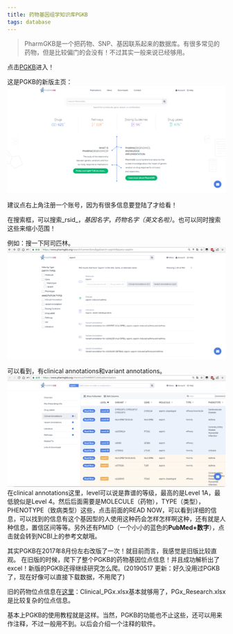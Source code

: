 ```yaml
---
title: 药物基因组学知识库PGKB
tags: database
---
```

> PharmGKB是一个把药物、SNP、基因联系起来的数据库。有很多常见的药物，但是比较偏门的会没有！不过其实一般来说已经够用。

点击[PGKB](https://www.pharmgkb.org/)进入！

这是PGKB的新版主页：
![pgkb-home-page](https://github.com/pzweuj/pzweuj.github.io/raw/master/content/data/images/pgkb-home-page.png)

建议点右上角注册一个账号，因为有很多信息要登陆了才给看！

在搜索框，可以搜索_rsid_，_基因名字_，_药物名字（英文名啦）_。也可以同时搜索这些来缩小范围！

例如：搜一下阿司匹林。
![pgkb-aspirin](https://github.com/pzweuj/pzweuj.github.io/raw/master/content/data/images/pgkb-aspirin.png)

可以看到，有clinical annotations和variant annotations。
![aspirin-clinical](https://github.com/pzweuj/pzweuj.github.io/raw/master/content/data/images/pgkb-aspirin-clinical.png)
在clinical annotations这里，level可以说是靠谱的等级，最高的是Level 1A，最低貌似是Level 4。然后后面需要是MOLECULE（药物），TYPE（类型），PHENOTYPE（致病类型）这些，点击前面的READ NOW，可以看到详细的信息，可以找到的信息有这个基因型的人使用这种药会怎样怎样啊这种，还有就是人种信息，置信区间等等。另外还有PMID（一个小小的蓝色的**PubMed+数字**），点击就会转到NCBI上的参考文献哦。

其实PGKB在2017年8月份左右改版了一次！就目前而言，我感觉是旧版比较直观。
在旧版的时候，爬下了整个PGKB的药物基因位点信息！并且成功解析出了excel！新版的PGKB还得继续研究怎么爬。(20190517 更新：好久没用过PGKB了，现在好像可以直接下载数据，不用爬了)

旧的药物位点信息在[这里](https://github.com/pzweuj/PGKB_analysis/tree/master/database)：Clinical_PGx.xlsx基本就够用了，PGx_Research.xlsx是比较复杂的位点信息。

基本上PGKB的使用教程就是这样。当然，PGKB的功能也不止这些，还可以用来作注释，不过一般用不到。以后会介绍一个注释的软件。


[^_^]: 好困！